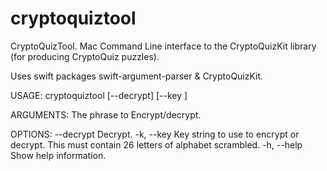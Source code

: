 # cryptoquiztool

CryptoQuizTool.
Mac Command Line interface to the CryptoQuizKit library (for producing CryptoQuiz puzzles).

Uses swift packages swift-argument-parser & CryptoQuizKit.

USAGE: cryptoquiztool [--decrypt] [--key <key>] <phrase>

ARGUMENTS:
  <phrase>                The phrase to Encrypt/decrypt. 

OPTIONS:
  --decrypt               Decrypt. 
  -k, --key <key>         Key string to use to encrypt or decrypt. This must contain 26 letters of alphabet scrambled. 
  -h, --help              Show help information.

